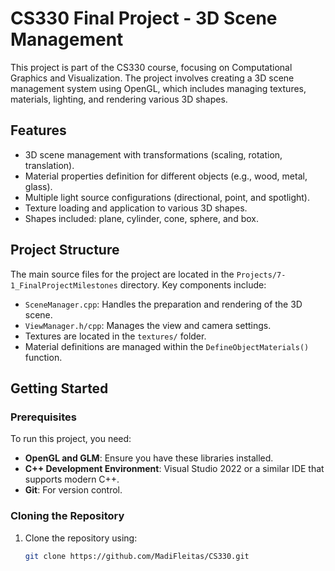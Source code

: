 # CS330 Final Project - 3D Scene Management

This project is part of the CS330 course, focusing on Computational Graphics and Visualization. The project involves creating a 3D scene management system using OpenGL, which includes managing textures, materials, lighting, and rendering various 3D shapes.

## Features
- 3D scene management with transformations (scaling, rotation, translation).
- Material properties definition for different objects (e.g., wood, metal, glass).
- Multiple light source configurations (directional, point, and spotlight).
- Texture loading and application to various 3D shapes.
- Shapes included: plane, cylinder, cone, sphere, and box.

## Project Structure
The main source files for the project are located in the `Projects/7-1_FinalProjectMilestones` directory. Key components include:

- `SceneManager.cpp`: Handles the preparation and rendering of the 3D scene.
- `ViewManager.h/cpp`: Manages the view and camera settings.
- Textures are located in the `textures/` folder.
- Material definitions are managed within the `DefineObjectMaterials()` function.

## Getting Started

### Prerequisites
To run this project, you need:
- **OpenGL and GLM**: Ensure you have these libraries installed.
- **C++ Development Environment**: Visual Studio 2022 or a similar IDE that supports modern C++.
- **Git**: For version control.

### Cloning the Repository
1. Clone the repository using:
   ```bash
   git clone https://github.com/MadiFleitas/CS330.git
